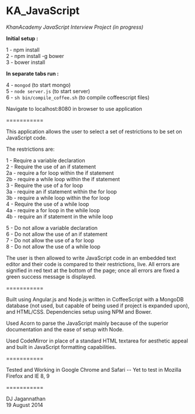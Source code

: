 KA_JavaScript
=============
        
*KhanAcademy JavaScript Interview Project (in progress)*

**Initial setup :**         

1 - npm install   
2 - npm install -g bower   
3 - bower install   
   
**In separate tabs run :**       

4 - `mongod` (to start mongo)   
5 - `node server.js` (to start server)   
6 - `sh bin/compile_coffee.sh` (to compile coffeescript files)   
        
Navigate to localhost:8080 in browser to use application   
      
    
===========
      
This application allows the user to select a set of restrictions to be set on JavaScript code. 
      
The restrictions are:
     
1 - Require a variable declaration        
2 - Require the use of an if statement        
	2a - require a for loop within the if statement       
	2b - require a while loop within the if statement        
3 - Require the use of a for loop        
	3a - require an if statement within the for loop       
	3b - require a while loop within the for loop        
4 - Require the use of a while loop        
	4a - require a for loop in the while loop       
	4b - require an if statement in the while loop      
            
5 - Do not allow a variable declaration        
6 - Do not allow the use of an if statement       
7 - Do not allow the use of a for loop       
8 - Do not allow the use of a while loop         

The user is then allowed to write JavaScript code in an embedded text editor and their code is compared to their restrictions, live. All errors are signified in red text at the bottom of the page; once all errors are fixed a green success message is displayed.
       
===========
     
Built using Angular.js and Node.js written in CoffeeScript with a MongoDB database (not used, but capable of being used if project is expanded upon), and HTML/CSS. Dependencies setup using NPM and Bower.
     
Used Acorn to parse the JavaScript mainly because of the superior documentation and the ease of setup with Node.
          
Used CodeMirror in place of a standard HTML textarea for aesthetic appeal and built in JavaScript formatting capabilities.
       
===========
      
Tested and Working in Google Chrome and Safari -- Yet to test in Mozilla Firefox and IE 8, 9
      
===========
     
DJ Jagannathan      
19 August 2014      